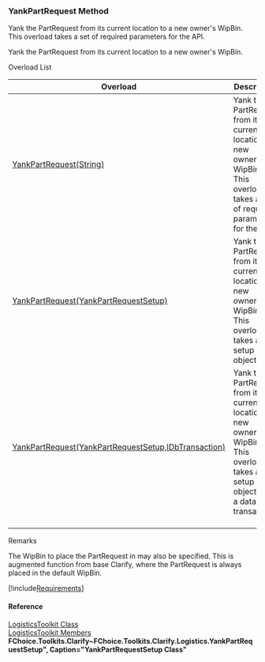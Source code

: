 ﻿### YankPartRequest Method

Yank the PartRequest from its current location to a new owner's WipBin. This overload takes a set of required parameters for the API.

Yank the PartRequest from its current location to a new owner's WipBin.

Overload List

| Overload | Description |
| --- | --- |
| [YankPartRequest(String)](FChoice.Toolkits.Clarify~FChoice.Toolkits.Clarify.Logistics.LogisticsToolkit~YankPartRequest(String).md) | Yank the PartRequest from its current location to a new owner's WipBin. This overload takes a set of required parameters for the API.   |
| [YankPartRequest(YankPartRequestSetup)](FChoice.Toolkits.Clarify~FChoice.Toolkits.Clarify.Logistics.LogisticsToolkit~YankPartRequest(YankPartRequestSetup).md) | Yank the PartRequest from its current location to a new owner's WipBin. This overload takes a setup object.   |
| [YankPartRequest(YankPartRequestSetup,IDbTransaction)](FChoice.Toolkits.Clarify~FChoice.Toolkits.Clarify.Logistics.LogisticsToolkit~YankPartRequest(YankPartRequestSetup,IDbTransaction).md) | Yank the PartRequest from its current location to a new owner's WipBin. This overload takes a setup object and a database transaction.   |

Remarks

The WipBin to place the PartRequest in may also be specified. This is augmented function from base Clarify, where the PartRequest is always placed in the default WipBin.

[!include[Requirements](../partials/requirements.md)]



#### Reference

[LogisticsToolkit Class](FChoice.Toolkits.Clarify~FChoice.Toolkits.Clarify.Logistics.LogisticsToolkit.md)  
[LogisticsToolkit Members](FChoice.Toolkits.Clarify~FChoice.Toolkits.Clarify.Logistics.LogisticsToolkit_members.md)  
**FChoice.Toolkits.Clarify~FChoice.Toolkits.Clarify.Logistics.YankPartRequestSetup", Caption="YankPartRequestSetup Class"**